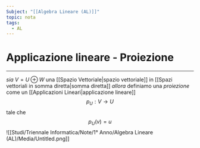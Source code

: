 ```yaml
---
Subject: "[[Algebra Lineare (AL)]]"
topic: nota
tags:
  - AL
---
```

# Applicazione lineare - Proiezione
---
_sia_ $V = U \oplus W$  una [[Spazio Vettoriale|spazio vettoriale]] in [[Spazi vettoriali in somma diretta|somma diretta]]
_allora_ definiamo una _proiezione_ come un [[Applicazioni Lineari|applicazione lineare]]$$
p_{U}: V \rightarrow U
$$tale che$$
p_U(v)=u
$$![[Studi/Triennale Informatica/Note/1° Anno/Algebra Lineare (AL)/Media/Untitled.png]]